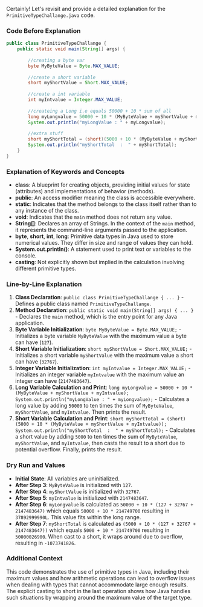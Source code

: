 Certainly! Let's revisit and provide a detailed explanation for the `PrimitiveTypeChallange.java` code.

### Code Before Explanation

```java
public class PrimitiveTypeChallange {
    public static void main(String[] args) {
         
        //creating a byte var
        byte MyByteValue = Byte.MAX_VALUE;
         
        //create a short variable
        short myShortValue = Short.MAX_VALUE;
 
        //create a int variable
        int myIntvalue = Integer.MAX_VALUE;
 
        //createing a Long i.e equals 50000 + 10 * sum of all
        long myLongvalue = 50000 + 10 * (MyByteValue + myShortValue + myIntvalue);
        System.out.println("myLongValue : " + myLongvalue);
 
        //extra stuff
        short myShortTotal = (short)(5000 + 10 * (MyByteValue + myShortValue + myIntvalue));
        System.out.println("myShortTotal  :  " + myShortTotal);
    }
}
```

### Explanation of Keywords and Concepts

- **class**: A blueprint for creating objects, providing initial values for state (attributes) and implementations of behavior (methods).
- **public**: An access modifier meaning the class is accessible everywhere.
- **static**: Indicates that the method belongs to the class itself rather than to any instance of the class.
- **void**: Indicates that the `main` method does not return any value.
- **String[]**: Declares an array of Strings. In the context of the `main` method, it represents the command-line arguments passed to the application.
- **byte**, **short**, **int**, **long**: Primitive data types in Java used to store numerical values. They differ in size and range of values they can hold.
- **System.out.println()**: A statement used to print text or variables to the console.
- **casting**: Not explicitly shown but implied in the calculation involving different primitive types.

### Line-by-Line Explanation

1. **Class Declaration**: `public class PrimitiveTypeChallange { ... }` - Defines a public class named `PrimitiveTypeChallange`.
2. **Method Declaration**: `public static void main(String[] args) { ... }` - Declares the `main` method, which is the entry point for any Java application.
3. **Byte Variable Initialization**: `byte MyByteValue = Byte.MAX_VALUE;` - Initializes a byte variable `MyByteValue` with the maximum value a byte can have (`127`).
4. **Short Variable Initialization**: `short myShortValue = Short.MAX_VALUE;` - Initializes a short variable `myShortValue` with the maximum value a short can have (`32767`).
5. **Integer Variable Initialization**: `int myIntvalue = Integer.MAX_VALUE;` - Initializes an integer variable `myIntvalue` with the maximum value an integer can have (`2147483647`).
6. **Long Variable Calculation and Print**: `long myLongvalue = 50000 + 10 * (MyByteValue + myShortValue + myIntvalue); System.out.println("myLongValue : " + myLongvalue);` - Calculates a long value by adding `50000` to ten times the sum of `MyByteValue`, `myShortValue`, and `myIntvalue`. Then prints the result.
7. **Short Variable Calculation and Print**: `short myShortTotal = (short)(5000 + 10 * (MyByteValue + myShortValue + myIntvalue)); System.out.println("myShortTotal  :  " + myShortTotal);` - Calculates a short value by adding `5000` to ten times the sum of `MyByteValue`, `myShortValue`, and `myIntvalue`, then casts the result to a short due to potential overflow. Finally, prints the result.

### Dry Run and Values

- **Initial State**: All variables are uninitialized.
- **After Step 3**: `MyByteValue` is initialized with `127`.
- **After Step 4**: `myShortValue` is initialized with `32767`.
- **After Step 5**: `myIntvalue` is initialized with `2147483647`.
- **After Step 6**: `myLongvalue` is calculated as `50000 + 10 * (127 + 32767 + 2147483647)` which equals `50000 + 10 * 214749700` resulting in `37892999990L`. This value fits within the long range.
- **After Step 7**: `myShortTotal` is calculated as `(5000 + 10 * (127 + 32767 + 2147483647))` which equals `5000 + 10 * 214749700` resulting in `50000026900`. When cast to a short, it wraps around due to overflow, resulting in `-1073741826`.

### Additional Context

This code demonstrates the use of primitive types in Java, including their maximum values and how arithmetic operations can lead to overflow issues when dealing with types that cannot accommodate large enough results. The explicit casting to short in the last operation shows how Java handles such situations by wrapping around the maximum value of the target type.
